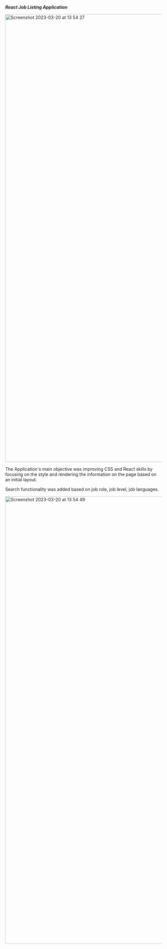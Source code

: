 
***React Job Listing Application***

<img width="1440" alt="Screenshot 2023-03-20 at 13 54 27" src="https://user-images.githubusercontent.com/108892538/226361242-ad3719f3-64a3-407f-bde0-9dabbd6b43c1.png">

The Application's main objective was improving CSS and React skills by focusing on the style and rendering the information on the page based on an initial layout.

Search functionality was added based on job role, job level, job languages.

<img width="1439" alt="Screenshot 2023-03-20 at 13 54 49" src="https://user-images.githubusercontent.com/108892538/226362123-6f0ec9be-bbb1-4516-a1c0-cb7d9df71672.png">

